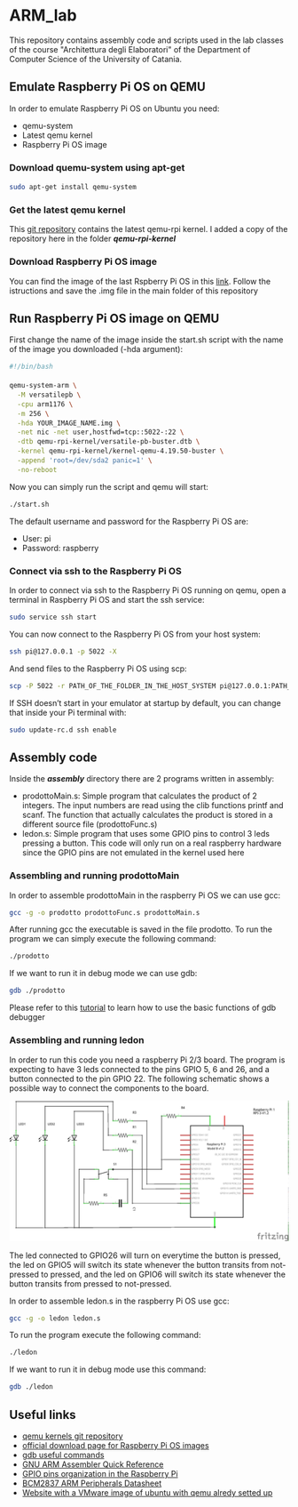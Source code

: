 # ARM_lab

This repository contains assembly code and scripts used in the lab classes of the course "Architettura degli Elaboratori" of the Department of Computer Science of the University of Catania.

## Emulate Raspberry Pi OS on QEMU

In order to emulate Raspberry Pi OS on Ubuntu you need:

* qemu-system
* Latest qemu kernel
* Raspberry Pi OS image

### Download quemu-system using apt-get

```bash
sudo apt-get install qemu-system
```

### Get the latest qemu kernel

This [git repository](https://github.com/dhruvvyas90/qemu-rpi-kernel) contains the latest qemu-rpi kernel. I added a copy of the repository here in the folder ___qemu-rpi-kernel___

### Download Raspberry Pi OS image

You can find the image of the last Rspberry Pi OS in this [link](https://www.raspberrypi.org/software/operating-systems/). Follow the istructions and save the .img file in the main folder of this repository

## Run Raspberry Pi OS image on QEMU

First change the name of the image inside the start.sh script with the name of the image you downloaded (-hda argument):

```bash
#!/bin/bash

qemu-system-arm \
  -M versatilepb \
  -cpu arm1176 \
  -m 256 \
  -hda YOUR_IMAGE_NAME.img \
  -net nic -net user,hostfwd=tcp::5022-:22 \
  -dtb qemu-rpi-kernel/versatile-pb-buster.dtb \
  -kernel qemu-rpi-kernel/kernel-qemu-4.19.50-buster \
  -append 'root=/dev/sda2 panic=1' \
  -no-reboot 
```

Now you can simply run the script and qemu will start:

```bash
./start.sh
```

The default username and password for the Raspberry Pi OS are:
 
 * User: pi
 * Password: raspberry

### Connect via ssh to the Raspberry Pi OS

In order to connect via ssh to the Raspberry Pi OS running on qemu, open a terminal in Raspberry Pi OS and start the ssh service:

```bash
sudo service ssh start
```

You can now connect to the Raspberry Pi OS from your host system:

```bash
ssh pi@127.0.0.1 -p 5022 -X
```

And send files to the Raspberry Pi OS using scp:

```bash
scp -P 5022 -r PATH_OF_THE_FOLDER_IN_THE_HOST_SYSTEM pi@127.0.0.1:PATH_OF_THE_DESTINATION_FOLDER_IN_RASPBERRY_PI_OS
```

If SSH doesn’t start in your emulator at startup by default, you can change that inside your Pi terminal with:

```bash
sudo update-rc.d ssh enable
```

## Assembly code

Inside the ___assembly___ directory there are 2 programs written in assembly:

* prodottoMain.s: Simple program that calculates the product of 2 integers. The input numbers are read using the clib functions printf and scanf. The function that actually calculates the product is stored in a different source file (prodottoFunc.s)
* ledon.s: Simple program that uses some GPIO pins to control 3 leds pressing a button. This code will only run on a real raspberry hardware since the GPIO pins are not emulated in the kernel used here

### Assembling and running prodottoMain

In order to assemble prodottoMain in the raspberry Pi OS we can use gcc:

```bash
gcc -g -o prodotto prodottoFunc.s prodottoMain.s
```

After running gcc the executable is saved in the file prodotto. To run the program we can simply execute the following command:

```bash
./prodotto
```

If we want to run it in debug mode we can use gdb:

```bash
gdb ./prodotto
```

Please refer to this [tutorial](https://azeria-labs.com/debugging-with-gdb-introduction/) to learn how to use the basic functions of gdb debugger

### Assembling and running ledon

In order to run this code you need a raspberry Pi 2/3 board. The program is expecting to have 3 leds connected to the pins GPIO 5, 6 and 26, and a button connected to the pin GPIO 22. The following schematic shows a possible way to connect the components to the board.

![Schematic needed for ledon.s code](diagrams/schema_esempio_lezione.png)

The led connected to GPIO26 will turn on everytime the button is pressed, the led on GPIO5 will switch its state whenever the button transits from not-pressed to pressed, and the led on GPIO6 will switch its state whenever the button transits from pressed to not-pressed.

In order to assemble ledon.s in the raspberry Pi OS use gcc:

```bash
gcc -g -o ledon ledon.s
```

To run the program execute the following command:

```bash
./ledon
```

If we want to run it in debug mode use this command:

```bash
gdb ./ledon
```

## Useful links

* [qemu kernels git repository](https://github.com/dhruvvyas90/qemu-rpi-kernel)
* [official download page for Raspberry Pi OS images](https://www.raspberrypi.org/software/operating-systems/)
* [gdb useful commands](https://azeria-labs.com/debugging-with-gdb-introduction/)
* [GNU ARM Assembler Quick Reference](https://www.ic.unicamp.br/~celio/mc404-2014/docs/gnu-arm-directives.pdf)
* [GPIO pins organization in the Raspberry Pi](https://www.raspberrypi.org/documentation/usage/gpio/)
* [BCM2837 ARM Peripherals Datasheet](https://cs140e.sergio.bz/docs/BCM2837-ARM-Peripherals.pdf)
* [Website with a VMware image of ubuntu with qemu alredy setted up](https://azeria-labs.com/arm-lab-vm/)

